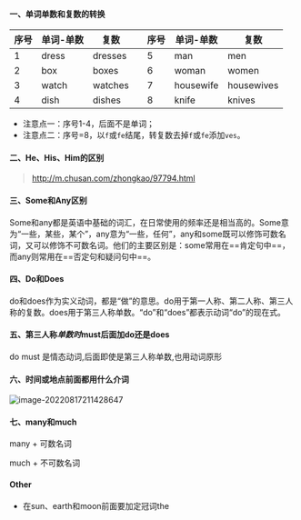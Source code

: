 #### 一、单词单数和复数的转换

| 序号 | 单词-单数 | 复数    |      | 序号 | 单词-单数 | 复数       |
| ---- | --------- | ------- | ---- | ---- | --------- | ---------- |
| 1    | dress     | dresses |      | 5    | man       | men        |
| 2    | box       | boxes   |      | 6    | woman     | women      |
| 3    | watch     | watches |      | 7    | housewife | housewives |
| 4    | dish      | dishes  |      | 8    | knife     | knives     |

- 注意点一：序号1-4，后面不是单词；
- 注意点二：序号=8，以`f`或`fe`结尾，转复数去掉`f`或`fe`添加`ves`。

#### 二、He、His、Him的区别

> http://m.chusan.com/zhongkao/97794.html

#### 三、Some和Any区别

Some和any都是英语中基础的词汇，在日常使用的频率还是相当高的。Some意为“一些，某些，某个”，any意为“一些，任何”，any和some既可以修饰可数名词，又可以修饰不可数名词。他们的主要区别是：some常用在==肯定句中==，而any则常用在==否定句和疑问句中==。

#### 四、Do和Does

do和does作为实义动词，都是“做”的意思。do用于第一人称、第二人称、第三人称的复数。does用于第三人称单数。“do”和“does”都表示动词“do”的现在式。

#### 五、第三人称*单数时*must后面加do还是does

do
must 是情态动词,后面即使是第三人称单数,也用动词原形

#### 六、时间或地点前面都用什么介词

![image-20220817211428647](http://raw.staticdn.net/iskeke/images/main/blog/202208172114108.png)

#### 七、many和much

many + 可数名词

much + 不可数名词

#### Other

- 在sun、earth和moon前面要加定冠词the


